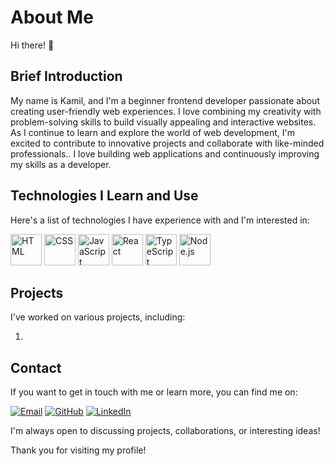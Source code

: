 # About Me

Hi there! 👋

## Brief Introduction

My name is Kamil, and I'm a beginner frontend developer passionate about creating user-friendly web experiences. I love combining my creativity with problem-solving skills to build visually appealing and interactive websites. As I continue to learn and explore the world of web development, I'm excited to contribute to innovative projects and collaborate with like-minded professionals.. I love building web applications and continuously improving my skills as a developer.

## Technologies I Learn and Use

Here's a list of technologies I have experience with and I'm interested in:
<div>
  <img src="https://upload.wikimedia.org/wikipedia/commons/6/61/HTML5_logo_and_wordmark.svg" alt="HTML" width="50" height="50">
  <img src="https://upload.wikimedia.org/wikipedia/commons/d/d5/CSS3_logo_and_wordmark.svg" alt="CSS" width="50" height="50">
  <img src="https://upload.wikimedia.org/wikipedia/commons/9/99/Unofficial_JavaScript_logo_2.svg" alt="JavaScript" width="50" height="50">
  <img src="https://upload.wikimedia.org/wikipedia/commons/a/a7/React-icon.svg" alt="React" width="50" height="50">
  <img src="https://upload.wikimedia.org/wikipedia/commons/4/4c/Typescript_logo_2020.svg" alt="TypeScript" width="50" height="50">
  <img src="https://upload.wikimedia.org/wikipedia/commons/d/d9/Node.js_logo.svg" alt="Node.js" width="50" height="50">
</div>

## Projects

I've worked on various projects, including:

1. 

## Contact

If you want to get in touch with me or learn more, you can find me on:

[![Email](https://img.shields.io/badge/Email-%40-ff69b4)](mailto:your@email)
[![GitHub](https://img.shields.io/badge/GitHub-%40-181717?logo=github)](https://github.com/your_profile)
[![LinkedIn](https://img.shields.io/badge/LinkedIn-%40-0077B5?logo=linkedin)](https://linkedin.com/in/your_profile)

I'm always open to discussing projects, collaborations, or interesting ideas!

Thank you for visiting my profile!
